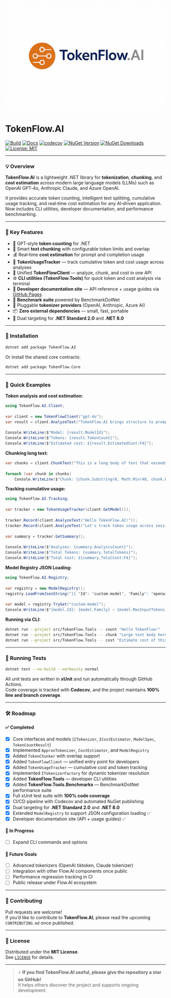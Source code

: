<p align="center">
  <img src="https://github.com/AndrewClements84/TokenFlow.AI/blob/master/assets/logo.png?raw=true" alt="TokenFlow.AI" width="500"/>
</p>

# TokenFlow.AI

[![Build](https://github.com/AndrewClements84/TokenFlow.AI/actions/workflows/dotnet.yml/badge.svg)](https://github.com/AndrewClements84/TokenFlow.AI/actions)
[![Docs](https://img.shields.io/badge/docs-online-brightgreen.svg?logo=githubpages)](https://andrewclements84.github.io/TokenFlow.AI/)
[![codecov](https://codecov.io/gh/AndrewClements84/TokenFlow.AI/branch/master/graph/badge.svg)](https://codecov.io/gh/AndrewClements84/TokenFlow.AI)
[![NuGet Version](https://img.shields.io/nuget/v/TokenFlow.AI.svg?logo=nuget&cacheSeconds=60)](https://www.nuget.org/packages/TokenFlow.AI)
[![NuGet Downloads](https://img.shields.io/nuget/dt/TokenFlow.AI.svg)](https://www.nuget.org/packages/TokenFlow.AI)
[![License: MIT](https://img.shields.io/badge/License-MIT-green.svg)](LICENSE)

---

### 💡 Overview

**TokenFlow.AI** is a lightweight .NET library for **tokenization**, **chunking**, and **cost estimation** across modern large language models (LLMs) such as OpenAI GPT‑4o, Anthropic Claude, and Azure OpenAI.

It provides accurate token counting, intelligent text splitting, cumulative usage tracking, and real‑time cost estimation for any AI‑driven application.  
Now includes CLI utilities, developer documentation, and performance benchmarking.

---

### 🧩 Key Features

- 🔢 GPT‑style **token counting** for .NET  
- 🧱 Smart **text chunking** with configurable token limits and overlap  
- 💰 Real‑time **cost estimation** for prompt and completion usage  
- 🧮 **TokenUsageTracker** — track cumulative token and cost usage across analyses  
- 🧩 Unified **TokenFlowClient** — analyze, chunk, and cost in one API  
- ⚙️ **CLI utilities (TokenFlow.Tools)** for quick token and cost analysis via terminal  
- 📘 **Developer documentation site** — API reference + usage guides via [GitHub Pages](https://andrewclements84.github.io/TokenFlow.AI/)  
- 🧾 **Benchmark suite** powered by BenchmarkDotNet  
- 🔌 Pluggable **tokenizer providers** (OpenAI, Anthropic, Azure AI)  
- 📦 **Zero external dependencies** — small, fast, portable  
- 🧠 Dual targeting for **.NET Standard 2.0** and **.NET 8.0**  

---

### 🚀 Installation

```bash
dotnet add package TokenFlow.AI
```

Or install the shared core contracts:

```bash
dotnet add package TokenFlow.Core
```

---

### 🧠 Quick Examples

**Token analysis and cost estimation:**

```csharp
using TokenFlow.AI.Client;

var client = new TokenFlowClient("gpt-4o");
var result = client.AnalyzeText("TokenFlow.AI brings structure to prompt engineering.");

Console.WriteLine($"Model: {result.ModelId}");
Console.WriteLine($"Tokens: {result.TokenCount}");
Console.WriteLine($"Estimated cost: £{result.EstimatedCost:F4}");
```

**Chunking long text:**

```csharp
var chunks = client.ChunkText("This is a long body of text that exceeds a given token limit...", maxTokens: 50, overlapTokens: 5);

foreach (var chunk in chunks)
    Console.WriteLine($"Chunk: {chunk.Substring(0, Math.Min(40, chunk.Length))}...");
```

**Tracking cumulative usage:**

```csharp
using TokenFlow.AI.Tracking;

var tracker = new TokenUsageTracker(client.GetModel());

tracker.Record(client.AnalyzeText("Hello TokenFlow.AI!"));
tracker.Record(client.AnalyzeText("Let's track token usage across sessions."));

var summary = tracker.GetSummary();

Console.WriteLine($"Analyses: {summary.AnalysisCount}");
Console.WriteLine($"Total Tokens: {summary.TotalTokens}");
Console.WriteLine($"Total Cost: £{summary.TotalCost:F4}");
```

**Model Registry JSON Loading:**

```csharp
using TokenFlow.AI.Registry;

var registry = new ModelRegistry();
registry.LoadFromJsonString("[{ "Id": "custom-model", "Family": "openai", "TokenizerName": "tiktoken", "MaxInputTokens": 10000, "MaxOutputTokens": 2000, "InputPricePer1K": 0.01, "OutputPricePer1K": 0.02 }]");

var model = registry.TryGet("custom-model");
Console.WriteLine($"{model.Id}: {model.Family} — {model.MaxInputTokens} tokens");
```

**Running via CLI:**

```bash
dotnet run --project src/TokenFlow.Tools -- count "Hello TokenFlow!"
dotnet run --project src/TokenFlow.Tools -- chunk "Large text body here..."
dotnet run --project src/TokenFlow.Tools -- cost "Estimate cost of this text."
```

---

### 🧪 Running Tests

```bash
dotnet test --no-build --verbosity normal
```

All unit tests are written in **xUnit** and run automatically through GitHub Actions.  
Code coverage is tracked with **Codecov**, and the project maintains **100% line and branch coverage**.

---

### 🛠️ Roadmap

#### ✅ Completed
- [x] Core interfaces and models (`ITokenizer`, `ICostEstimator`, `ModelSpec`, `TokenCountResult`)
- [x] Implemented `ApproxTokenizer`, `CostEstimator`, and `ModelRegistry`
- [x] Added `TokenChunker` with overlap support
- [x] Added `TokenFlowClient` — unified entry point for developers
- [x] Added `TokenUsageTracker` — cumulative cost and token tracking
- [x] Implemented `ITokenizerFactory` for dynamic tokenizer resolution 
- [x] Added **TokenFlow.Tools** — developer CLI utilities
- [x] Added **TokenFlow.Tools.Benchmarks** — BenchmarkDotNet performance suite
- [x] Full xUnit test suite with **100% code coverage**
- [x] CI/CD pipeline with Codecov and automated NuGet publishing
- [x] Dual targeting for **.NET Standard 2.0** and **.NET 8.0**
- [x] Extended `ModelRegistry` to support JSON configuration loading ✅
- [x] Developer documentation site (API + usage guides) ✅

#### 🚧 In Progress
- [ ] Expand CLI commands and options

#### 🌟 Future Goals
- [ ] Advanced tokenizers (OpenAI tiktoken, Claude tokenizer)
- [ ] Integration with other Flow.AI components once public
- [ ] Performance regression tracking in CI
- [ ] Public release under Flow.AI ecosystem

---

### 💬 Contributing

Pull requests are welcome!  
If you’d like to contribute to **TokenFlow.AI**, please read the upcoming `CONTRIBUTING.md` once published.

---

### 🪪 License

Distributed under the **MIT License**.  
See [`LICENSE`](LICENSE) for details.

---

> ⭐ **If you find TokenFlow.AI useful, please give the repository a star on GitHub!**  
> It helps others discover the project and supports ongoing development.
